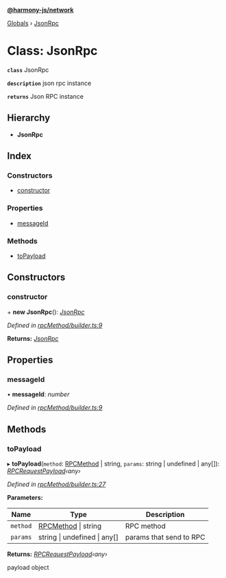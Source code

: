 **[@harmony-js/network](../README.md)**

[Globals](../README.md) › [JsonRpc](jsonrpc.md)

# Class: JsonRpc

**`class`** JsonRpc

**`description`** json rpc instance

**`returns`** Json RPC instance

## Hierarchy

* **JsonRpc**

## Index

### Constructors

* [constructor](jsonrpc.md#constructor)

### Properties

* [messageId](jsonrpc.md#messageid)

### Methods

* [toPayload](jsonrpc.md#topayload)

## Constructors

###  constructor

\+ **new JsonRpc**(): *[JsonRpc](jsonrpc.md)*

*Defined in [rpcMethod/builder.ts:9](https://github.com/FireStack-Lab/Harmony-sdk-core/blob/2ea7368/packages/harmony-network/src/rpcMethod/builder.ts#L9)*

**Returns:** *[JsonRpc](jsonrpc.md)*

## Properties

###  messageId

• **messageId**: *number*

*Defined in [rpcMethod/builder.ts:9](https://github.com/FireStack-Lab/Harmony-sdk-core/blob/2ea7368/packages/harmony-network/src/rpcMethod/builder.ts#L9)*

## Methods

###  toPayload

▸ **toPayload**(`method`: [RPCMethod](../enums/rpcmethod.md) | string, `params`: string | undefined | any[]): *[RPCRequestPayload](../interfaces/rpcrequestpayload.md)‹any›*

*Defined in [rpcMethod/builder.ts:27](https://github.com/FireStack-Lab/Harmony-sdk-core/blob/2ea7368/packages/harmony-network/src/rpcMethod/builder.ts#L27)*

**Parameters:**

Name | Type | Description |
------ | ------ | ------ |
`method` | [RPCMethod](../enums/rpcmethod.md) \| string | RPC method |
`params` | string \| undefined \| any[] | params that send to RPC |

**Returns:** *[RPCRequestPayload](../interfaces/rpcrequestpayload.md)‹any›*

payload object